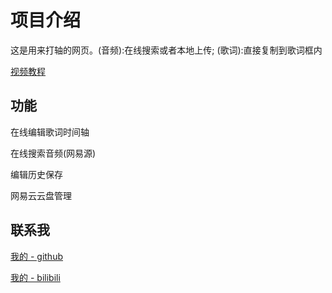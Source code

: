# 项目介绍

这是用来打轴的网页。(音频):在线搜索或者本地上传; (歌词):直接复制到歌词框内

[视频教程](https://www.bilibili.com/video/BV1vf4y1c7co/?spm_id_from=333.999.0.0)

## 功能

在线编辑歌词时间轴

在线搜索音频(网易源)

编辑历史保存

网易云云盘管理

## 联系我

[我的 - github](https://github.com/chenmijiang)

[我的 - bilibili](https://space.bilibili.com/442642038)